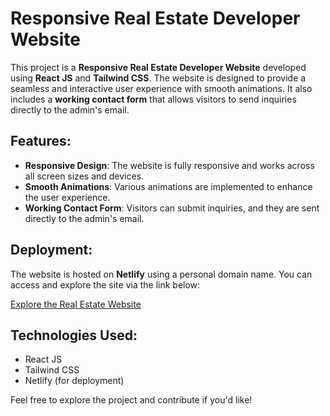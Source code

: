# Responsive Real Estate Developer Website

This project is a **Responsive Real Estate Developer Website** developed using **React JS** and **Tailwind CSS**. The website is designed to provide a seamless and interactive user experience with smooth animations. It also includes a **working contact form** that allows visitors to send inquiries directly to the admin's email.

## Features:
- **Responsive Design**: The website is fully responsive and works across all screen sizes and devices.
- **Smooth Animations**: Various animations are implemented to enhance the user experience.
- **Working Contact Form**: Visitors can submit inquiries, and they are sent directly to the admin's email.

## Deployment:
The website is hosted on **Netlify** using a personal domain name. You can access and explore the site via the link below:

[Explore the Real Estate Website](https://estatebynaveen.netlify.app/)

## Technologies Used:
- React JS
- Tailwind CSS
- Netlify (for deployment)

Feel free to explore the project and contribute if you'd like!
